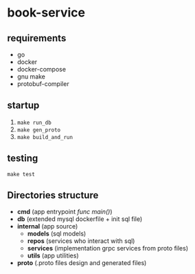 # book-service 

## requirements
* go
* docker
* docker-compose
* gnu make
* protobuf-compiler

## startup 
1. `make run_db`
2. `make gen_proto`
3. `make build_and_run`

## testing 
`make test`

## Directories structure
* __cmd__ (app entrypoint _func main()_)
* __db__ (extended mysql dockerfile + init sql file)
* __internal__ (app source)
    * __models__ (sql models)
    * __repos__ (services who interact with sql)
    * __services__ (implementation grpc services from proto files)
    * __utils__ (app utilities)
* __proto__ (.proto files design and generated files)